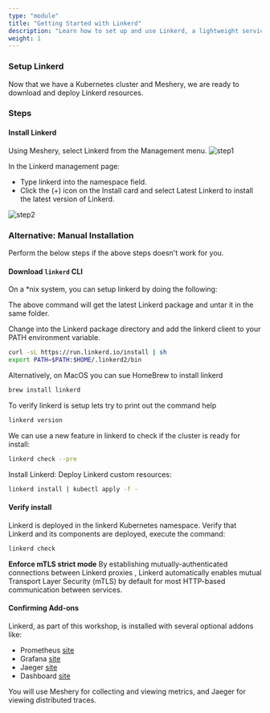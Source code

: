 ```yaml
---
type: "module"
title: "Getting Started with Linkerd"
description: "Learn how to set up and use Linkerd, a lightweight service mesh for Kubernetes, to enhance your microservices architecture."
weight: 1
---
```


### Setup Linkerd

Now that we have a Kubernetes cluster and Meshery, we are ready to download and deploy Linkerd resources.

### Steps

#### **Install Linkerd**

Using Meshery, select Linkerd from the Management menu.
![step1](step1.png)

In the Linkerd management page:

- Type linkerd into the namespace field.
- Click the (+) icon on the Install card and select Latest Linkerd to install the latest version of Linkerd.

![step2](step2.png)

### Alternative: Manual Installation

Perform the below steps if the above steps doesn't work for you.

#### Download `linkerd` CLI

On a *nix system, you can setup linkerd by doing the following:

The above command will get the latest Linkerd package and untar it in the same folder.

Change into the Linkerd package directory and add the linkerd client to your PATH environment variable.

```bash
curl -sL https://run.linkerd.io/install | sh
export PATH=$PATH:$HOME/.linkerd2/bin
```

Alternatively, on MacOS you can sue HomeBrew to install linkerd

```bash
brew install linkerd
```

To verify linkerd is setup lets try to print out the command help

```bash
linkerd version
```

We can use a new feature in linkerd to check if the cluster is ready for install:

```bash
linkerd check --pre
```

Install Linkerd:
Deploy Linkerd custom resources:

```bash
linkerd install | kubectl apply -f -
```

#### Verify install

Linkerd is deployed in the linkerd Kubernetes namespace. Verify that Linkerd and its components are deployed, execute the command:

```bash
linkerd check
```

**Enforce mTLS strict mode**
By establishing mutually-authenticated connections between Linkerd proxies , Linkerd automatically enables mutual Transport Layer Security (mTLS) by default for most HTTP-based communication between services.

#### Confirming Add-ons

Linkerd, as part of this workshop, is installed with several optional addons like:

- Prometheus [site](https://prometheus.io/)
- Grafana [site](https://grafana.com/)
- Jaeger [site](https://www.jaegertracing.io/)
- Dashboard [site](https://linkerd.io/2.10/reference/architecture/#dashboard)

You will use Meshery for collecting and viewing metrics, and Jaeger for viewing distributed traces.

